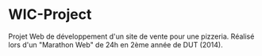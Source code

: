 WIC-Project
===========

Projet Web de développement d'un site de vente pour une pizzeria.
Réalisé lors d'un "Marathon Web" de 24h en 2ème année de DUT (2014).
